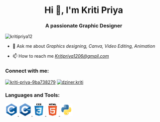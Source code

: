 <h1 align="center">Hi 👋, I'm Kriti Priya</h1>
<h3 align="center">A passionate Graphic Designer</h3>

<p align="left"> <img src="https://komarev.com/ghpvc/?username=kritipriya12&label=Profile%20views&color=0e75b6&style=flat" alt="kritipriya12" /> </p>


- 💬 Ask me about *Graphics designing, Canva, Video Editing, Animation*

- 📫 How to reach me *Kritipriya1206@gmail.com*

<h3 align="left">Connect with me:</h3>
<p align="left">
<a href="https://linkedin.com/in/kriti-priya-9ba738279" target="blank"><img align="center" src="https://raw.githubusercontent.com/rahuldkjain/github-profile-readme-generator/master/src/images/icons/Social/linked-in-alt.svg" alt="kriti-priya-9ba738279" height="30" width="40" /></a>
<a href="https://instagram.com/dziner.kriti" target="blank"><img align="center" src="https://raw.githubusercontent.com/rahuldkjain/github-profile-readme-generator/master/src/images/icons/Social/instagram.svg" alt="dziner.kriti" height="30" width="40" /></a>
</p>

<h3 align="left">Languages and Tools:</h3>
<p align="left"> <a href="https://www.cprogramming.com/" target="_blank" rel="noreferrer"> <img src="https://raw.githubusercontent.com/devicons/devicon/master/icons/c/c-original.svg" alt="c" width="40" height="40"/> </a> <a href="https://www.w3schools.com/cpp/" target="_blank" rel="noreferrer"> <img src="https://raw.githubusercontent.com/devicons/devicon/master/icons/cplusplus/cplusplus-original.svg" alt="cplusplus" width="40" height="40"/> </a> <a href="https://www.w3schools.com/css/" target="_blank" rel="noreferrer"> <img src="https://raw.githubusercontent.com/devicons/devicon/master/icons/css3/css3-original-wordmark.svg" alt="css3" width="40" height="40"/> <a href="https://www.w3.org/html/" target="_blank" rel="noreferrer"> <img src="https://raw.githubusercontent.com/devicons/devicon/master/icons/html5/html5-original-wordmark.svg" alt="html5" width="40" height="40"/> </a> <a href="https://www.python.org" target="_blank" rel="noreferrer"> <img src="https://raw.githubusercontent.com/devicons/devicon/master/icons/python/python-original.svg" alt="python" width="40" height="40"/> </a> </p>
